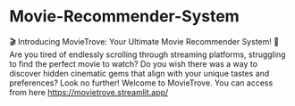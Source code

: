 # Movie-Recommender-System
🎬 Introducing MovieTrove: Your Ultimate Movie Recommender System! 🍿  Are you tired of endlessly scrolling through streaming platforms, struggling to find the perfect movie to watch? Do you wish there was a way to discover hidden cinematic gems that align with your unique tastes and preferences? Look no further! Welcome to MovieTrove.
You can access from here
https://movietrove.streamlit.app/
